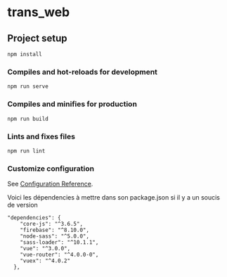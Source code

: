 # trans_web

## Project setup
```
npm install
```

### Compiles and hot-reloads for development
```
npm run serve
```

### Compiles and minifies for production
```
npm run build
```

### Lints and fixes files
```
npm run lint
```

### Customize configuration
See [Configuration Reference](https://cli.vuejs.org/config/).

Voici les dépendencies à mettre dans son package.json si il y a un soucis de version
```
"dependencies": {
    "core-js": "^3.6.5",
    "firebase": "^8.10.0",
    "node-sass": "^5.0.0",
    "sass-loader": "^10.1.1",
    "vue": "^3.0.0",
    "vue-router": "^4.0.0-0",
    "vuex": "^4.0.2"
  },
```
